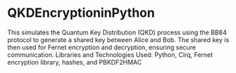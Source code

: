 # QKDEncryptioninPython
This simulates the Quantum Key Distribution (QKD) process using the BB84 protocol to generate a shared key between Alice and Bob. The shared key is then used for Fernet encryption and decryption, ensuring secure communication.  Libraries and Technologies Used:  Python, Cirq, Fernet encryption library, hashes, and PBKDF2HMAC
